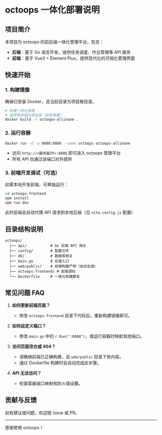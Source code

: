 # octoops 一体化部署说明

## 项目简介

本项目为 octoops 的前后端一体化管理平台，包含：
- **后端**：基于 Go 语言开发，提供任务调度、作业管理等 API 服务
- **前端**：基于 Vue3 + Element Plus，提供现代化的可视化管理界面

## 快速开始

### 1. 构建镜像

确保已安装 Docker，且当前目录为项目根目录。

```bash
# 构建一体化镜像
# 推荐使用国内源加速（如有需要）
docker build -t octoops-allinone .
```

### 2. 运行容器

```bash
docker run -d -p 8080:8080 --name octoops octoops-allinone
```

- 访问 `http://<服务器IP>:8080` 即可进入 octoops 管理平台
- 所有 API 也通过该端口对外提供

### 3. 前端开发调试（可选）

如需本地开发前端，可单独运行：

```bash
cd octoops-frontend
npm install
npm run dev
```

此时前端会自动代理 API 请求到本地后端（见 `vite.config.js` 配置）

## 目录结构说明

```
octoops/
  ├── api/           # Go 后端 API 相关
  ├── config/        # 配置文件
  ├── db/            # 数据库相关
  ├── main.go        # 后端入口
  ├── web/public/    # 前端构建产物（自动生成）
  ├── octoops-frontend/ # 前端源码
  └── Dockerfile     # 一体化构建脚本
```

## 常见问题 FAQ

1. **如何更新前端页面？**
   - 修改 `octoops-frontend` 目录下代码后，重新构建镜像即可。

2. **如何自定义端口？**
   - 修改 `main.go` 中的 `r.Run(":8080")`，或运行容器时映射其他端口。

3. **访问页面空白或 404？**
   - 请确保前端已正确构建，且 `web/public` 目录下有内容。
   - 通过 Dockerfile 构建时会自动完成此步骤。

4. **API 无法访问？**
   - 检查容器端口映射和防火墙设置。

## 贡献与反馈

如有建议或问题，欢迎提 Issue 或 PR。

---

感谢使用 octoops！ 